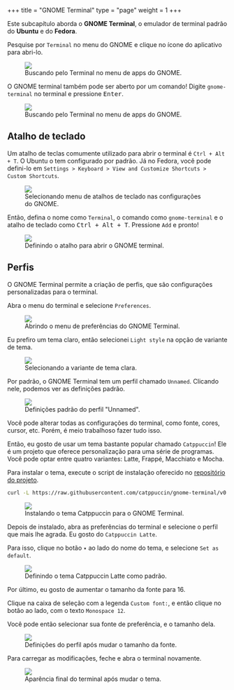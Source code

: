 +++
  title = "GNOME Terminal"
  type = "page"
  weight = 1
+++

Este subcapítulo aborda o **GNOME Terminal**, o emulador de terminal padrão do **Ubuntu** e do **Fedora**.

Pesquise por `Terminal` no menu do GNOME e clique no ícone do aplicativo para abri-lo.

<figure>
<img src="./searching_terminal_on_ubuntu.png" />
<figcaption>Buscando pelo Terminal no menu de apps do GNOME.</figcaption>
</figure>

O GNOME terminal também pode ser aberto por um comando!
Digite `gnome-terminal` no terminal e pressione <kbd>Enter</kbd>.

<figure>
<img src="./opening_terminal_from_terminal.gif" />
<figcaption>Buscando pelo Terminal no menu de apps do GNOME.</figcaption>
</figure>

## Atalho de teclado

Um atalho de teclas comumente utilizado para abrir o terminal é `Ctrl + Alt + T`.
O Ubuntu o tem configurado por padrão.
Já no Fedora, você pode defini-lo em `Settings > Keyboard > View and Customize Shortcuts > Custom Shortcuts`.

<figure>
<img src="./opening_keybord_settings.png" />
<figcaption>Selecionando menu de atalhos de teclado nas configurações do GNOME.</figcaption>
</figure>

Então, defina o nome como `Terminal`, o comando como `gnome-terminal` e o atalho de teclado como <kbd>Ctrl + Alt + T</kbd>.
Pressione `Add` e pronto!

<figure>
<img src="setting_terminal_shortcut.png" />
<figcaption>Definindo o atalho para abrir o GNOME terminal.</figcaption>
</figure>

## Perfis

O GNOME Terminal permite a criação de perfis, que são configurações personalizadas para o terminal.

Abra o menu do terminal e selecione `Preferences`.

<figure>
<img src="opening_preferences.png" />
<figcaption>Abrindo o menu de preferências do GNOME Terminal.</figcaption>
</figure>

Eu prefiro um tema claro, então selecionei `Light style` na opção de variante de tema.

<figure>
<img src="preferences.png" />
<figcaption>Selecionando a variante de tema clara.</figcaption>
</figure>

Por padrão, o GNOME Terminal tem um perfil chamado `Unnamed`.
Clicando nele, podemos ver as definições padrão.

<figure>
<img src="profile.png" />
<figcaption>Definições padrão do perfil "Unnamed".</figcaption>
</figure>

Você pode alterar todas as configurações do terminal, como fonte, cores, cursor, etc.
Porém, é meio trabalhoso fazer tudo isso.

Então, eu gosto de usar um tema bastante popular chamado `Catppuccin`!
Ele é um projeto que oferece personalização para uma série de programas.
Você pode optar entre quatro variantes: Latte, Frappé, Macchiato e Mocha.

Para instalar o tema, execute o script de instalação oferecido no [repositório do projeto](https://github.com/catppuccin/gnome-terminal?tab=readme-ov-file#usage).

```bash
curl -L https://raw.githubusercontent.com/catppuccin/gnome-terminal/v0.3.0/install.py | python3 -
```

<figure>
<img src="installing_catppuccin.png" />
<figcaption>Instalando o tema Catppuccin para o GNOME Terminal.</figcaption>
</figure>

Depois de instalado, abra as preferências do terminal e selecione o perfil que mais lhe agrada.
Eu gosto do `Catppuccin Latte`.

Para isso, clique no botão `▾` ao lado do nome do tema, e selecione `Set as default`.

<figure>
<img src="setting_theme.png" />
<figcaption>Definindo o tema Catppuccin Latte como padrão.</figcaption>
</figure>

Por último, eu gosto de aumentar o tamanho da fonte para 16.

Clique na caixa de seleção com a legenda `Custom font:`, e então clique no botão ao lado, com o texto `Monospace 12`.

Você pode então selecionar sua fonte de preferência, e o tamanho dela.

<figure>
<img src="changed_font_size.png" />
<figcaption>Definições do perfil após mudar o tamanho da fonte.</figcaption>
</figure>

Para carregar as modificações, feche e abra o terminal novamente.

<figure>
<img src="result.png" />
<figcaption>Aparência final do terminal após mudar o tema.</figcaption>
</figure>
